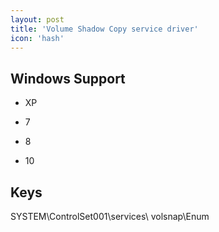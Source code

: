 ```yaml
---
layout: post
title: 'Volume Shadow Copy service driver'
icon: 'hash'
---
```


## Windows Support

- XP

- 7

- 8

- 10



## Keys

SYSTEM\ControlSet001\services\ volsnap\Enum


